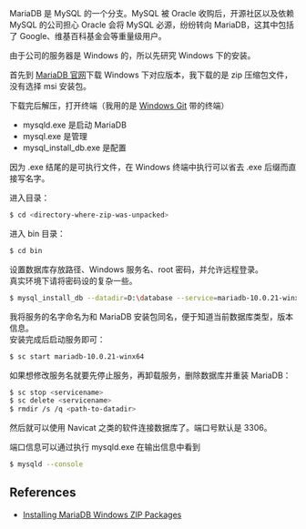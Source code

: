 MariaDB 是 MySQL 的一个分支。MySQL 被 Oracle 收购后，开源社区以及依赖 MySQL 的公司担心
Oracle 会将 MySQL 必源，纷纷转向 MariaDB，这其中包括了 Google、维基百科基金会等重量级用户。

由于公司的服务器是 Windows 的，所以先研究 Windows 下的安装。

首先到 [MariaDB 官网][1]下载 Windows 下对应版本，我下载的是 zip 压缩包文件，没有选择 msi
安装包。

下载完后解压，打开终端（我用的是 [Windows Git][3] 带的终端）

* mysqld.exe 是启动 MariaDB
* mysql.exe 是管理
* mysql_install_db.exe 是配置

因为 .exe 结尾的是可执行文件，在 Windows 终端中执行可以省去 .exe 后缀而直接写名字。

进入目录：

```bash
$ cd <directory-where-zip-was-unpacked>
```

进入 bin 目录：

```bash
$ cd bin
```

设置数据库存放路径、Windows 服务名、root 密码，并允许远程登录。    
真实环境下请将密码设的复杂一些。

```bash
$ mysql_install_db --datadir=D:\database --service=mariadb-10.0.21-winx64 --password=root --allow-remote-root-access
```

我将服务的名字命名为和 MariaDB 安装包同名，便于知道当前数据库类型，版本信息。    
安装完成后启动服务即可：

```bash
$ sc start mariadb-10.0.21-winx64
```

如果想修改服务名就要先停止服务，再卸载服务，删除数据库并重装 MariaDB：

```bash
$ sc stop <servicename>
$ sc delete <servicename>
$ rmdir /s /q <path-to-datadir>
```

然后就可以使用 Navicat 之类的软件连接数据库了。端口号默认是 3306。

端口信息可以通过执行 mysqld.exe 在输出信息中看到

```bash
$ mysqld --console
```

References
----------

* [Installing MariaDB Windows ZIP Packages][2]

[4]: https://mariadb.com/kb/en/mariadb/mysql_install_dbexe/
[3]: https://git-for-windows.github.io/
[2]: https://mariadb.com/kb/en/mariadb/installing-mariadb-windows-zip-packages/
[1]: https://mariadb.org
